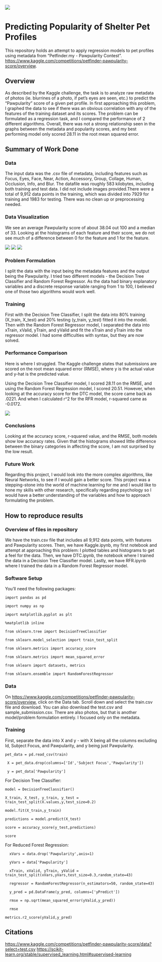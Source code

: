 ![](UTA-DataScience-Logo.png)

# Predicting Popularity of Shelter Pet Profiles
This repository holds an attempt to apply regression models to pet profiles using metadata from “Petfinder.my - Pawpularity Contest”. https://www.kaggle.com/competitions/petfinder-pawpularity-score/overview.

## Overview
As described by the Kaggle challenge, the task is to analyze raw metadata of photos (ie. blurrines of a photo, if pet’s eyes are seen, etc.) to predict the “Pawpularity” score of a given pet profile. In first approaching this problem, I graphed the data to see if there was an obvious correlation with any of the features of the training dataset and its scores. The problem can be formulated as a regression task, and I compared the performance of 2 different algorithms. Overall, there was not a strong relationship seen in the graphs between the metadata and popularity scores, and my best performing model only scored 28.11 in the root mean squared error.

## Summary of Work Done
### Data
The input data was the .csv file of metadata, including features such as Focus, Eyes, Face, Near, Action, Accessory, Group, Collage, Human, Occlusion, Info, and Blur. The datafile was roughly 583 kilobytes, including both training and test data. I did not include images provided.There were a total of 9,912 data points in the training, which was divided into 7929 for training and 1983 for testing. There was no clean up or preprocessing needed.

### Data Visualization
We see an average Pawpularity score of about 38.04 out 100 and a median of 33. Looking at the histograms of each feature and their score, we do not see much of a difference between 0 for the feature and 1 for the feature.

![](Histogram.png) ![](Features1.png) ![](Features2.png)

### Problem Formulation
I split the data with the input being the metadata features and the output being the Pawpularity. I tried two different models - the Decision Tree Classifier and Random Forest Regressor. As the data had binary explanatory variables and a discrete response variable ranging from 1 to 100, I believed one of those two algorithms would work well.

### Training 
First with the Decision Tree Classifier, I split the data into 80% training (X_train, X_test) and 20% testing (y_train, y_test) fitted it into the model. Then with the Random Forest Regressor model, I separated the data into xTrain, xValid, yTrain, and yValid and fit the xTrain and yTrain into the regressor model. I had some difficulties with syntax, but they are now solved.

### Performance Comparison
Here is where I struggled. The Kaggle challenge states that submissions are scored on the root mean squared error (RMSE), where y is the actual value and y-hat is the predicted value.

Using the Decision Tree Classifier model, I scored 28.11 on the RMSE, and using the Random Forest Regression model, I scored 20.51. However, when looking at the accuracy score for the DTC model, the score came back as .0221. And when I calculated r^2 for the RFR model, r-squared came as -0.0172. 

![](RMSE.png)

### Conclusions
Looking at the accuracy score, r-squared value, and the RMSE, both models show low accuracy rates. Given that the histograms showed little difference between the binary categories in affecting the score, I am not surprised by the low result.

### Future Work
Regarding this project, I would look into the more complex algorithms, like Neural Networks, to see if I would gain a better score. This project was a stepping-stone into the world of machine learning for me and I would like to hone my skills with other research, specifically regarding psychology so I would have a better understanding of the variables and how to approach formulating the problem.

## How to reproduce results
### Overview of files in repository
We have the train.csv file that includes all 9,912 data points, with features and Pawpularity scores. Then, we have Kaggle.ipynb, my first notebook and attempt at approaching this problem: I plotted tables and histograms to get a feel for the data. Then, we have DTC.ipynb, the notebook where I trained the data in a Decision Tree Classifier model. Lastly, we have RFR.ipynb where I trained the data in a Random Forest Regressor model.

### Software Setup
You’ll need the following packages:

  	import pandas as pd
  
  	import numpy as np
  
  	import matplotlib.pyplot as plt
  
 	%matplotlib inline
  
  	from sklearn.tree import DecisionTreeClassifier
  
  	from sklearn.model_selection import train_test_split
  
  	from sklearn.metrics import accuracy_score
  
  	from sklearn.metrics import mean_squared_error
  
  	from sklearn import datasets, metrics
  
 	from sklearn.ensemble import RandomForestRegressor

### Data
On https://www.kaggle.com/competitions/petfinder-pawpularity-score/overview, click on the Data tab. Scroll down and select the train.csv file and download. You can also download the test.csv and sample_submission.csv. There are also photos, but that is another model/problem formulation entirely. I focused only on the metadata.

### Training
First, separate the data into X and y - with X being all the columns excluding Id, Subject Focus, and Pawpularity, and y being just Pawpularity.
  
  	pet_data = pd.read_csv(train)
  
 	 X = pet_data.drop(columns=['Id','Subject Focus','Pawpularity'])
  
 	 y = pet_data['Pawpularity']

For Decision Tree Classifier:
	
 	model = DecisionTreeClassifier()

 	X_train, X_test, y_train, y_test = train_test_split(X.values,y,test_size=0.2)

  	model.fit(X_train,y_train)
  
  	predictions = model.predict(X_test)

	score = accuracy_score(y_test,predictions)
  
  	score

For Reduced Forest Regression:

	  xVars = data.drop('Pawpularity',axis=1)
	  
	  yVars = data['Pawpularity']
	
	  xTrain, xValid, yTrain, yValid = train_test_split(xVars,yVars,test_size=0.3,random_state=43)
	
	  regressor = RandomForestRegressor(n_estimators=50, random_state=43)
	  
	  y_pred = pd.DataFrame(y_pred, columns=['yPredict'])
	
	  rmse = np.sqrt(mean_squared_error(yValid,y_pred))
	  
	  rmse

  	metrics.r2_score(yValid,y_pred)

## Citations
https://www.kaggle.com/competitions/petfinder-pawpularity-score/data?select=test.csv
https://scikit-learn.org/stable/supervised_learning.html#supervised-learning


